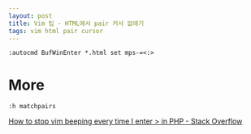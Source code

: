 ```yaml
---
layout: post
title: Vim 팁 - HTML에서 pair 커서 없애기
tags: vim html pair cursor
---
```


```
:autocmd BufWinEnter *.html set mps-=<:>
```

# More
```
:h matchpairs
```
[How to stop vim beeping every time I enter &gt; in PHP - Stack Overflow](https://stackoverflow.com/questions/24242111/how-to-stop-vim-beeping-every-time-i-enter-in-php)
